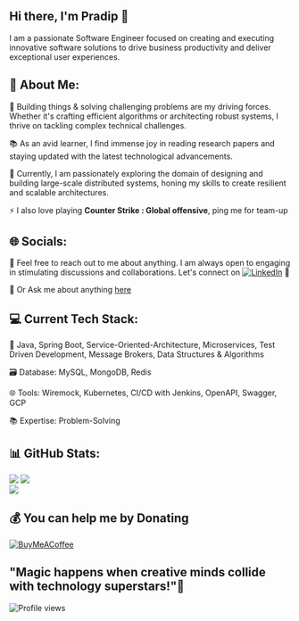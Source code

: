 <html>
    <head>
        <meta name="google-site-verification" content="NVeBBb2-gWO2_Wjt0PFChFeUWv_bgfuHHeQpk53df7k" />
    </head>
    <body>
    </body>
</html>

## Hi there, I'm Pradip 👋
I am a passionate Software Engineer focused on creating and executing innovative software solutions to drive business productivity and deliver exceptional user experiences.


## 💫 About Me:
🚀 Building things & solving challenging problems are my driving forces. Whether it's crafting efficient algorithms or architecting robust systems, I thrive on tackling complex technical challenges.

📚 As an avid learner, I find immense joy in reading research papers and staying updated with the latest technological advancements.

🌱 Currently, I am passionately exploring the domain of designing and building large-scale distributed systems, honing my skills to create resilient and scalable architectures.

⚡ I also love playing **Counter Strike : Global offensive**, ping me for team-up


## 🌐 Socials:
💬 Feel free to reach out to me about anything. I am always open to engaging in stimulating discussions and collaborations. Let's connect on 
[![LinkedIn](https://img.shields.io/badge/LinkedIn-%230077B5.svg?logo=linkedin&logoColor=white)](https://linkedin.com/in/pradipmudi) 🤝

💬 Or Ask me about anything [here](https://github.com/pradipmudi/pradipmudi/issues)

## 💻 Current Tech Stack:
🔧 Java, Spring Boot, Service-Oriented-Architecture, Microservices, Test Driven Development, Message Brokers, Data Structures & Algorithms

🗃️ Database: MySQL, MongoDB, Redis

🌐 Tools: Wiremock, Kubernetes, CI/CD with Jenkins, OpenAPI, Swagger, GCP

📚 Expertise: Problem-Solving

## 📊 GitHub Stats:
![](https://github-readme-stats.vercel.app/api?username=pradipmudi&theme=algolia&hide_border=false&include_all_commits=true&count_private=true)
  ![](https://github-readme-streak-stats.herokuapp.com/?user=pradipmudi&theme=algolia&hide_border=false)<br/>
![](https://github-readme-stats.vercel.app/api/top-langs/?username=pradipmudi&&layout=compact&theme=vision-friendly-dark&langs_count=6hide_border=false&include_all_commits=true&count_private=true)


## 💰 You can help me by Donating
  [![BuyMeACoffee](https://img.shields.io/badge/Buy%20Me%20a%20Coffee-ffdd00?style=for-the-badge&logo=buy-me-a-coffee&logoColor=black)](https://buymeacoffee.com/pradipmudi) 

"Magic happens when creative minds collide with technology superstars!"🚀
---

![Profile views](https://gpvc.arturio.dev/pradipmudi)  

